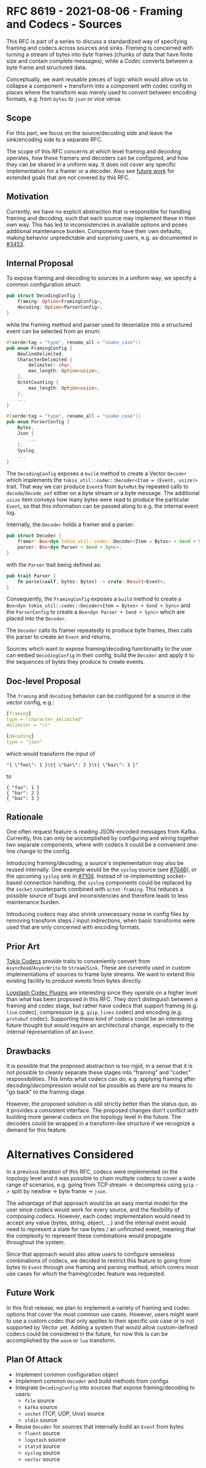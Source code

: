 # RFC 8619 - 2021-08-06 - Framing and Codecs - Sources

This RFC is part of a series to discuss a standardized way of specifying framing
and codecs across sources and sinks. _Framing_ is concerned with turning a
stream of bytes into byte frames (chunks of data that have finite size and
contain complete messages), while a _Codec_ converts between a byte frame and
structured data.

Conceptually, we want reusable pieces of logic which would allow us to collapse
a component + transform into a component with codec config in places where the
transform was merely used to convert between encoding formats, e.g. from `bytes`
to `json` or vice versa.

## Scope

For this part, we focus on the source/decoding side and leave the sink/encoding
side to a separate RFC.

The scope of this RFC concerns at which level framing and decoding operates, how
these framers and decoders can be configured, and how they can be shared in a
uniform way. It does not cover any specific implementation for a framer or a
decoder. Also see [future work](#future-work) for extended goals that are not
covered by this RFC.

## Motivation

Currently, we have no explicit abstraction that is responsible for handling
framing and decoding, such that each source may implement these in their own
way. This has led to inconsistencies in available options and poses additional
maintenance burden. Components have their own defaults, making
behavior unpredictable and surprising users, e.g. as documented in
[#3453](https://github.com/timberio/vector/issues/3453).

## Internal Proposal

To expose framing and decoding to sources in a uniform way, we specify a common
configuration struct:

```rust
pub struct DecodingConfig {
    framing: Option<FramingConfig>,
    decoding: Option<ParserConfig>,
}
```

while the framing method and parser used to deserialize into a structured event
can be selected from an enum:

```rust
#[serde(tag = "type", rename_all = "snake_case")]
pub enum FramingConfig {
    NewlineDelimited,
    CharacterDelimited {
        delimiter: char,
        max_length: Option<usize>,
    },
    OctetCounting {
        max_length: Option<usize>,
    },
    ...
}

#[serde(tag = "type", rename_all = "snake_case")]
pub enum ParserConfig {
    Bytes,
    Json {
        ...
    },
    Syslog,
    ...
}
```

The `DecodingConfig` exposes a `build` method to create a Vector `Decoder` which
implements the `tokio_util::codec::Decoder<Item = (Event, usize)>` trait. That
way we can produce `Event`s from `ByteMut` by repeated calls to
`decode`/`decode_eof` either on a byte stream or a byte message. The additional
`usize` item conveys how many bytes were read to produce the particular `Event`,
so that this information can be passed along to e.g. the internal event log.

Internally, the `Decoder` holds a framer and a parser:

```rust
pub struct Decoder {
    framer: Box<dyn tokio_util::codec::Decoder<Item = Bytes> + Send + Sync>,
    parser: Box<dyn Parser + Send + Sync>,
}
```

with the `Parser` trait being defined as:

```rust
pub trait Parser {
    fn parse(&self, bytes: Bytes) -> crate::Result<Event>;
}
```

Consequently, the `FramingConfig` exposes a `build` method to create a
`Box<dyn tokio_util::codec::Decoder<Item = Bytes> + Send + Sync>` and the
`ParserConfig` to create a `Box<dyn Parser + Send + Sync>` which are placed into
the `Decoder`.

The `Decoder` calls its framer repeatedly to produce byte frames, then calls the
parser to create an `Event` and returns.

Sources which want to expose framing/decoding functionality to the user can
embed `DecodingConfig` in their config, build the `Decoder` and apply it to the
sequences of bytes they produce to create events.

## Doc-level Proposal

The `framing` and `decoding` behavior can be configured for a source in the
vector config, e.g.:

```yaml
[framing]
type = "character_delimited"
delimiter = "\t"

[decoding]
type = "json"
```

which would transform the input of

```text
"{ \"foo\": 1 }\t{ \"bar\": 2 }\t{ \"baz\": 3 }"
```

to


```text
{ "foo": 1 }
{ "bar": 2 }
{ "baz": 3 }
```

## Rationale

One often request feature is reading JSON-encoded messages from Kafka.
Currently, this can only be accomplished by configuring and wiring together two
separate components, where with codecs it could be a convenient one-line change
to the config.

Introducing framing/decoding, a source's implementation may also be reused
internally. One example would be the `syslog` source (see
[#7046](https://github.com/timberio/vector/pull/7046)), or the upcoming `syslog`
sink in [#7106](https://github.com/timberio/vector/issues/7106). Instead of
re-implementing socket-based connection handling, the `syslog` components could
be replaced by the `socket` counterparts combined with `octet-framing`. This
reduces a possible source of bugs and inconsistencies and therefore leads to
less maintenance burden.

Introducing codecs may also shrink unnecessary noise in config files by removing
transform steps / input indirections, when basic transforms were used that are
only concerned with encoding formats.

## Prior Art

[Tokio Codecs](https://docs.rs/tokio-util/0.6.7/tokio_util/codec/index.html)
provide traits to conveniently convert from `AsyncRead`/`AsyncWrite` to
`Stream`/`Sink`. These are currently used in custom implementations of sources
to frame byte streams. We want to extend this existing facility to produce
events from bytes directly.

[Logstash Codec Plugins](https://www.elastic.co/guide/en/logstash/current/codec-plugins.html)
are interesting since they operate on a higher level than what has been proposed
in this RFC. They don't distinguish between a framing and codec stage, but
rather have codecs that support framing (e.g. `line` codec), compression (e.g.
`gzip_lines` codec) and encoding (e.g. `protobuf` codec). Supporting these kind
of codecs could be an interesting future thought but would require an
architectural change, especially to the internal representation of an `Event`.

## Drawbacks

It is possible that the proposed abstraction is too rigid, in a sense that it is
not possible to cleanly separate these stages into "framing" and "codec"
responsibilities. This limits what codecs can do, e.g. applying framing after
decoding/decompression would not be possible as there are no means to "go back"
to the framing stage.

However, the proposed solution is still strictly better than the status quo, as
it provides a consistent interface. The proposed changes don't conflict with
building more general codecs on the topology level in the future. The decoders
could be wrapped in a transform-like structure if we recognize a demand for this
feature.

# Alternatives Considered

In a previous iteration of this RFC, codecs were implemented on the topology
level and it was possible to chain multiple codecs to cover a wide range of
scenarios, e.g. going from TCP stream -> decompress using `gzip` -> split by
newline -> byte frame -> `json`.

The advantage of that approach would be an easy mental model for the user since
codecs would work for every source, and the flexibility of composing codecs.
However, each codec implementation would need to accept any value (bytes,
string, object, ...) and the internal event would need to represent a state for
raw bytes / an unfinished event, meaning that the complexity to represent these
combinations would propagate throughout the system.

Since that approach would also allow users to configure senseless combinations
of codecs, we decided to restrict this feature to going from bytes to `Event`
through one framing and parsing method, which covers most use cases for which
the framing/codec feature was requested.

## Future Work

In this first release, we plan to implement a variety of framing and codec
options that cover the most common use cases. However, users might want to use a
custom codec that only applies to their specific use case or is not supported by
Vector yet. Adding a system that would allow custom-defined codecs could be
considered in the future, for now this is can be accomplished by the `wasm` or
`lua` transform.

## Plan Of Attack

- Implement common configuration object
- Implement common `Decoder` and build methods from configs
- Integrate `DecodingConfig` into sources that expose framing/decoding to users:
    - `file` source
    - `kafka` source
    - `socket` (TCP, UDP, Unix) source
    - `stdin` source
- Reuse `Decoder` for sources that internally build an `Event` from bytes
    - `fluent` source
    - `logstash` source
    - `statsd` source
    - `syslog` source
    - `vector` source
